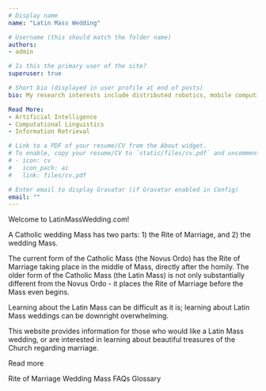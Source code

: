 ```yaml
---
# Display name
name: "Latin Mass Wedding"

# Username (this should match the folder name)
authors:
- admin

# Is this the primary user of the site?
superuser: true

# Short bio (displayed in user profile at end of posts)
bio: My research interests include distributed robotics, mobile computing and programmable matter.

Read More:
- Artificial Intelligence
- Computational Linguistics
- Information Retrieval

# Link to a PDF of your resume/CV from the About widget.
# To enable, copy your resume/CV to `static/files/cv.pdf` and uncomment the lines below.  
# - icon: cv
#   icon_pack: ai
#   link: files/cv.pdf

# Enter email to display Gravatar (if Gravatar enabled in Config)
email: ""
---
```

Welcome to LatinMassWedding.com!

A Catholic wedding Mass has two parts: 1) the Rite of Marriage, and 2) the wedding Mass.

The current form of the Catholic Mass (the Novus Ordo) has the Rite of Marriage taking place in the middle of Mass, directly after the homily. The older form of the Catholic Mass (the Latin Mass) is not only substantially different from the Novus Ordo - it places the Rite of Marriage before the Mass even begins.

Learning about the Latin Mass can be difficult as it is; learning about Latin Mass weddings can be downright overwhelming.

This website provides information for those who would like a Latin Mass wedding, or are interested in learning about beautiful treasures of the Church regarding marriage.

Read more

Rite of Marriage
Wedding Mass
FAQs
Glossary 
